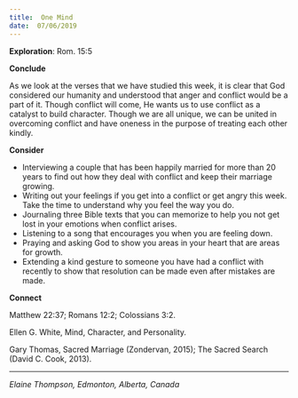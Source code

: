 ```yaml
---
title:  One Mind
date:  07/06/2019
---
```


**Exploration**: Rom. 15:5

**Conclude**

As we look at the verses that we have studied this week, it is clear that God considered our humanity and understood that anger and conflict would be a part of it. Though conflict will come, He wants us to use conflict as a catalyst to build character. Though we are all unique, we can be united in overcoming conflict and have oneness in the purpose of treating each other kindly.

**Consider**

- Interviewing a couple that has been happily married for more than 20 years to find out how they deal with conflict and keep their marriage growing.
- Writing out your feelings if you get into a conflict or get angry this week. Take the time to understand why you feel the way you do.
- Journaling three Bible texts that you can memorize to help you not get lost in your emotions when conflict arises.
- Listening to a song that encourages you when you are feeling down.
- Praying and asking God to show you areas in your heart that are areas for growth.
- Extending a kind gesture to someone you have had a conflict with recently to show that resolution can be made even after mistakes are made.


**Connect**

Matthew 22:37; Romans 12:2; Colossians 3:2.

Ellen G. White, Mind, Character, and Personality.

Gary Thomas, Sacred Marriage (Zondervan, 2015); The Sacred Search (David C. Cook, 2013).

---

_Elaine Thompson, Edmonton, Alberta, Canada_